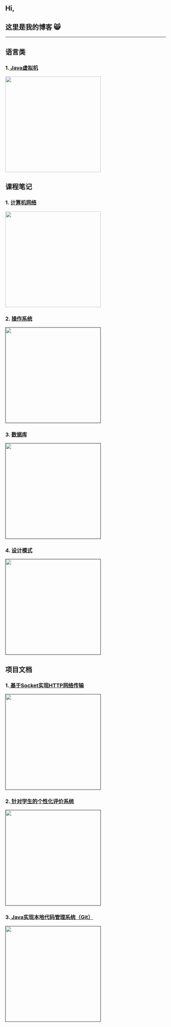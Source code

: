 ## Hi,
## 这里是我的博客 :smile_cat:

<p>
<button-counter></button-counter>
</p>

<hr></hr>


## 语言类

### 1.[ Java虚拟机](/Java/)

<div>
<a href="/Java/" target="_blank"><img src="" width="300px"></img></a>
</div>


## 课程笔记
### 1. [计算机网络](/Network/)

<div>
<a href="/Network/" target="_blank"><img src="" width="300px"></img></a>
</div>

### 2. [操作系统](/OperatingSystems)

<div>
<a href="" target="_blank"><img src="" width="300px"></img></a>
</div>

### 3. [数据库](/Database/)

<div>
<a href="" target="_blank"><img src="" width="300px"></img></a>
</div>

### 4. [设计模式](/DesignPattern/)

<div>
<a href="" target="_blank"><img src="" width="300px"></img></a>
</div>

## 项目文档

### 1.[ 基于Socket实现HTTP网络传输](/MyProject/Socket/)
<div>
<a href="" target="_blank"><img src="" width="300px"></img></a>
</div>

### 2.[ 针对学生的个性化评价系统](/MyProject/PES/)
<div>
<a href="" target="_blank"><img src="" width="300px"></img></a>
</div>

### 3.[ Java实现本地代码管理系统（Git）](/MyProject/Git/)
<div>
<a href="" target="_blank"><img src="" width="300px"></img></a>
</div>
